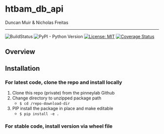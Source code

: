 # htbam_db_api
Duncan Muir & Nicholas Freitas  

___
![BuildStatus](https://github.com/pinneylab/htbam_db_api/workflows/Test/badge.svg)
![PyPI - Python Version](https://img.shields.io/badge/python-3.9%20%7C%203.10-blue)
[![License: MIT](https://img.shields.io/badge/License-MIT-purple.svg)](https://opensource.org/licenses/MIT)
[![Coverage Status](https://coveralls.io/repos/github/pinneylab/htbam_db_api/badge.svg?branch=main)](https://coveralls.io/github/pinneylab/htbam_db_api?branch=main)


## Overview


## Installation
### For latest code, clone the repo and install locally

1. Clone  this repo (private) from the pinneylab Github
2. Change directory to unzipped package path
    - `$ cd /repo-download-dir`
3. PIP install the package in place and make editable
    - `$ pip install -e .`

### For stable code, install version via wheel file